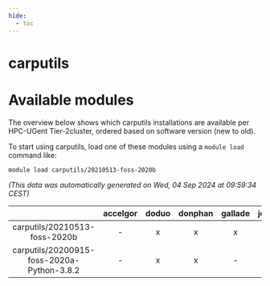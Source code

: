```yaml
---
hide:
  - toc
---
```


carputils
=========

# Available modules


The overview below shows which carputils installations are available per HPC-UGent Tier-2cluster, ordered based on software version (new to old).

To start using carputils, load one of these modules using a `module load` command like:

```shell
module load carputils/20210513-foss-2020b
```

*(This data was automatically generated on Wed, 04 Sep 2024 at 09:59:34 CEST)*  

| |accelgor|doduo|donphan|gallade|joltik|shinx|skitty|
| :---: | :---: | :---: | :---: | :---: | :---: | :---: | :---: |
|carputils/20210513-foss-2020b|-|x|x|x|x|-|x|
|carputils/20200915-foss-2020a-Python-3.8.2|-|x|x|-|x|-|x|
